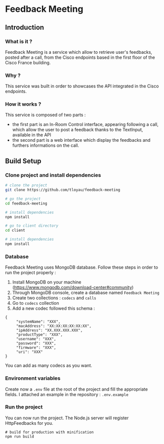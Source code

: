 # Feedback Meeting

## Introduction

### What is it ?

Feedback Meeting is a service which allow to retrieve user's feedbacks, posted after a call, from the Cisco endpoints based in the first floor of the Cisco France building.

### Why ?

This service was built in order to showcases the API integrated in the Cisco endpoints.

### How it works ?

This service is composed of two parts :

- the first part is an In-Room Control interface, appearing following a call, which allow the user to post a feedback thanks to the TextInput, available in the API
- the second part is a web interface which display the feedbacks and furthers informations on the call.

## Build Setup

### Clone project and install dependencies

``` bash
# clone the project
git clone https://github.com/tloyau/feedback-meeting

# go the project
cd feedback-meeting

# install dependencies
npm install

# go to client directory
cd client

# install dependencies
npm install
```

### Database

Feedback Meeting uses MongoDB database. Follow these steps in order to run the project properly :

 1. Install MongoDB on your machine (https://www.mongodb.com/download-center#community)
 2. Through MongoDB console, create a database named `Feedback Meeting`
 3. Create two collections : `codecs` and `calls`
 4. Go to `codecs` collection
 5.  Add a new codec followed this schema : 
```
{
	 "systemName": "XXX",
	 "macAddress": "XX:XX:XX:XX:XX:XX",
	 "ipAddress": "XX.XXX.XXX.XXX",
	 "productType": "XXX",
	 "username": "XXX",
	 "password": "XXX",
	 "firmware": "XXX",
	 "uri": "XXX"
}
```
You can add as many codecs as you want.

### Environment variables
 Create now a `.env` file at the root of the project and fill the appropriate fields. I attached an example in the repository : `.env.example`

### Run the project
 You can now run the project. The Node.js server will register HttpFeedbacks for you.
```
# build for production with minification
npm run build
```
